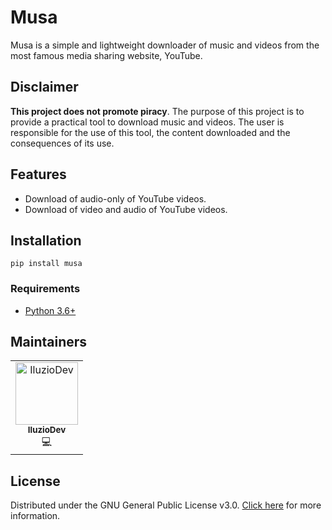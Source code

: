 # Musa

Musa is a simple and lightweight downloader of music and videos from the most famous media sharing website, YouTube.

## Disclaimer

**This project does not promote piracy**. The purpose of this project is to provide a practical tool to download music and videos. The user is responsible for the use of this tool, the content downloaded and the consequences of its use.

## Features

- Download of audio-only of YouTube videos.
- Download of video and audio of YouTube videos.

## Installation

```console
pip install musa
```

### Requirements

- [Python 3.6+](https://www.python.org/downloads/)

## Maintainers

<table>
  <tr>
    <td align="center"><a href="https://github.com/iluzioDev"><img src="https://avatars.githubusercontent.com/u/45295283?v=4" width="100px;" alt="IluzioDev"/><br /><sub><b>IluzioDev</b></sub></a><br />💻</td>
  </tr>
</table>

## License

Distributed under the GNU General Public License v3.0. [Click here](LICENSE) for more information.
